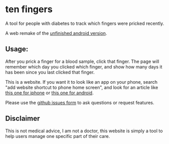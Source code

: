 # ten fingers

A tool for people with diabetes to track which fingers were pricked recently.

A web remake of the [unfinished android version](https://github.com/heatherbooker/DiabetesBuddy).

## Usage:

After you prick a finger for a blood sample, click that finger. The page will remember which day you clicked which finger, and show how many days it has been since you last clicked that finger.

This is a website. If you want it to look like an app on your phone, search "add website shortcut to phone home screen", and look for an article like [this one for iphone](https://www.howtogeek.com/667910/how-to-add-a-website-to-your-iphone-or-ipad-home-screen/) or [this one for android](https://www.howtogeek.com/667938/how-to-add-a-website-to-your-android-home-screen/).

Please use the [github issues form](https://github.com/heatherbooker/ten-fingers/issues/new) to ask questions or request features.

## Disclaimer

This is not medical advice, I am not a doctor, this website is simply a tool to help users manage one specific part of their care.
